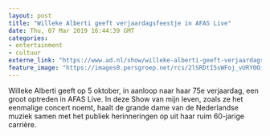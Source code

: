 ```yaml
---
layout: post
title: "Willeke Alberti geeft verjaardagsfeestje in AFAS Live"
date: Thu, 07 Mar 2019 16:44:39 GMT
categories: 
- entertainment 
- cultuur 
externe_link: "https://www.ad.nl/show/willeke-alberti-geeft-verjaardagsfeestje-in-afas-live~a0bbd70f/"
feature_image: "https://images0.persgroep.net/rcs/2lSRDtI5sWFoj_vURY0OigEHN9A/diocontent/141327661/_fitwidth/400/?appId=21791a8992982cd8da851550a453bd7f&quality=0.7"
---
```


Willeke Alberti geeft op 5 oktober, in aanloop naar haar 75e verjaardag, een groot optreden in AFAS Live. In deze Show van mijn leven, zoals ze het eenmalige concert noemt, haalt de grande dame van de Nederlandse muziek samen met het publiek herinneringen op uit haar ruim 60-jarige carrière.
